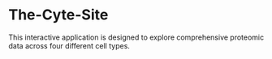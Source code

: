 # The-Cyte-Site
This interactive application is designed to explore comprehensive proteomic data across four different cell types.
